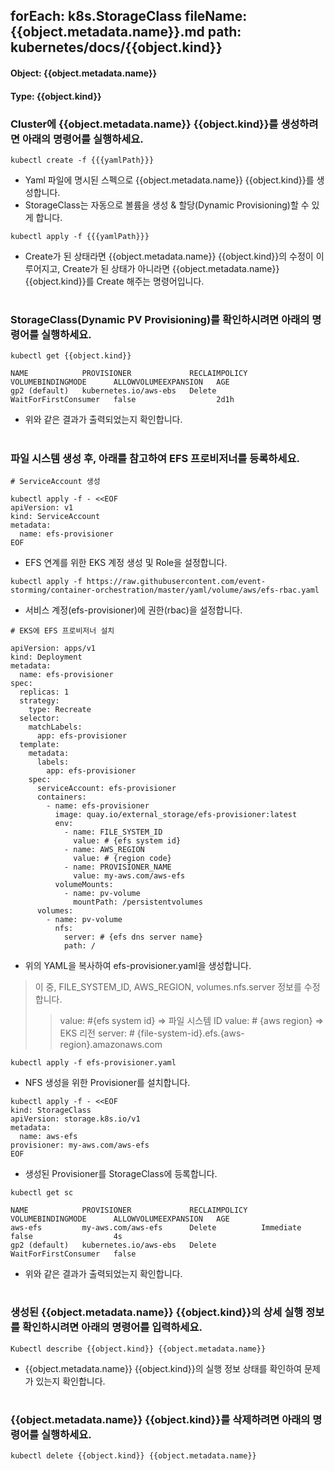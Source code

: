 
forEach: k8s.StorageClass
fileName: {{object.metadata.name}}.md
path: kubernetes/docs/{{object.kind}}
---

#### Object: {{object.metadata.name}}
#### Type: {{object.kind}}

### Cluster에 {{object.metadata.name}} {{object.kind}}를 생성하려면 아래의 명령어를 실행하세요.

```
kubectl create -f {{{yamlPath}}}
```
- Yaml 파일에 명시된 스펙으로 {{object.metadata.name}} {{object.kind}}를 생성합니다.
- StorageClass는 자동으로 볼륨을 생성 & 할당(Dynamic Provisioning)할 수 있게 합니다.

```
kubectl apply -f {{{yamlPath}}}
```
- Create가 된 상태라면 {{object.metadata.name}} {{object.kind}}의 수정이 이루어지고, Create가 된 상태가 아니라면 {{object.metadata.name}} {{object.kind}}를 Create 해주는 명령어입니다.  
#

### StorageClass(Dynamic PV Provisioning)를 확인하시려면 아래의 명령어를 실행하세요.

```
kubectl get {{object.kind}}

NAME            PROVISIONER             RECLAIMPOLICY   VOLUMEBINDINGMODE      ALLOWVOLUMEEXPANSION   AGE
gp2 (default)   kubernetes.io/aws-ebs   Delete          WaitForFirstConsumer   false                  2d1h

```
- 위와 같은 결과가 출력되었는지 확인합니다.
#

### 파일 시스템 생성 후, 아래를 참고하여 EFS 프로비저너를 등록하세요.

```
# ServiceAccount 생성

kubectl apply -f - <<EOF
apiVersion: v1
kind: ServiceAccount
metadata:
  name: efs-provisioner
EOF	
```
- EFS 연계를 위한 EKS 계정 생성 및 Role을 설정합니다.

```
kubectl apply -f https://raw.githubusercontent.com/event-storming/container-orchestration/master/yaml/volume/aws/efs-rbac.yaml
```
- 서비스 계정(efs-provisioner)에 권한(rbac)을 설정합니다.

```
# EKS에 EFS 프로비저너 설치

apiVersion: apps/v1
kind: Deployment
metadata:
  name: efs-provisioner
spec:
  replicas: 1
  strategy:
    type: Recreate
  selector:
    matchLabels:
      app: efs-provisioner
  template:
    metadata:
      labels:
        app: efs-provisioner
    spec:
      serviceAccount: efs-provisioner
      containers:
        - name: efs-provisioner
          image: quay.io/external_storage/efs-provisioner:latest
          env:
            - name: FILE_SYSTEM_ID
              value: # {efs system id}
            - name: AWS_REGION
              value: # {region code}
            - name: PROVISIONER_NAME
              value: my-aws.com/aws-efs
          volumeMounts:
            - name: pv-volume
              mountPath: /persistentvolumes
      volumes:
        - name: pv-volume
          nfs:
            server: # {efs dns server name}
            path: /

```
- 위의 YAML을 복사하여 efs-provisioner.yaml을 생성합니다.
> 이 중, FILE_SYSTEM_ID, AWS_REGION, volumes.nfs.server 정보를 수정합니다.
>> value: #{efs system id} => 파일 시스템 ID
>> value: # {aws region} => EKS 리전
>> server: # {file-system-id}.efs.{aws-region}.amazonaws.com

```
kubectl apply -f efs-provisioner.yaml
```
- NFS 생성을 위한 Provisioner를 설치합니다.

```
kubectl apply -f - <<EOF
kind: StorageClass
apiVersion: storage.k8s.io/v1
metadata:
  name: aws-efs
provisioner: my-aws.com/aws-efs
EOF
```
- 생성된 Provisioner를 StorageClass에 등록합니다.

```
kubectl get sc

NAME            PROVISIONER             RECLAIMPOLICY   VOLUMEBINDINGMODE      ALLOWVOLUMEEXPANSION   AGE
aws-efs         my-aws.com/aws-efs      Delete          Immediate              false                  4s
gp2 (default)   kubernetes.io/aws-ebs   Delete          WaitForFirstConsumer   false
```
- 위와 같은 결과가 출력되었는지 확인합니다.
#

### 생성된 {{object.metadata.name}} {{object.kind}}의 상세 실행 정보를 확인하시려면 아래의 명령어를 입력하세요.

```
Kubectl describe {{object.kind}} {{object.metadata.name}}
```
- {{object.metadata.name}} {{object.kind}}의 실행 정보 상태를 확인하여 문제가 있는지 확인합니다.  
#

### {{object.metadata.name}} {{object.kind}}를 삭제하려면 아래의 명령어를 실행하세요.

```
kubectl delete {{object.kind}} {{object.metadata.name}}
```
#
